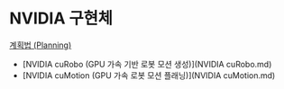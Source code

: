 # NVIDIA 구현체
[계획법 (Planning)](../index.md)

- [NVIDIA cuRobo (GPU 가속 기반 로봇 모션 생성)](NVIDIA cuRobo.md)
- [NVIDIA cuMotion (GPU 가속 로봇 모션 플래닝)](NVIDIA cuMotion.md)
